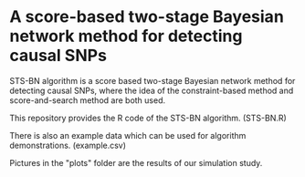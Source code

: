 # A score-based two-stage Bayesian network method for detecting causal SNPs

STS-BN algorithm is a score based two-stage Bayesian network method for detecting causal SNPs, where the idea of the constraint-based method and score-and-search method are both used. 

This repository provides the R code of the STS-BN algorithm. (STS-BN.R)

There is also an example data which can be used for algorithm demonstrations. (example.csv)

Pictures in the "plots" folder are the results of our simulation study.
